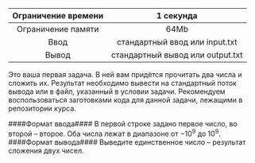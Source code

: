 | Ограничение времени 	|             1 секунда            	|
|:-------------------:	|:--------------------------------:	|
|  Ограничение памяти 	|               64Mb               	|
|         Ввод        	|  стандартный ввод или input.txt  	|
|        Вывод        	| стандартный вывод или output.txt 	|



Это ваша первая задача. В ней вам придётся прочитать два числа и сложить их. Результат необходимо вывести на стандартный поток вывода или в файл, указанный в условии задачи.
Рекомендуем воспользоваться заготовками кода для данной задачи, лежащими в репозитории курса.

####Формат ввода####
В первой строке задано первое число, во второй – второе. Оба числа лежат в диапазоне от  $−10^9$ до $10^9$.
####Формат вывода####
Выведите единственное число – результат сложения двух чисел.
